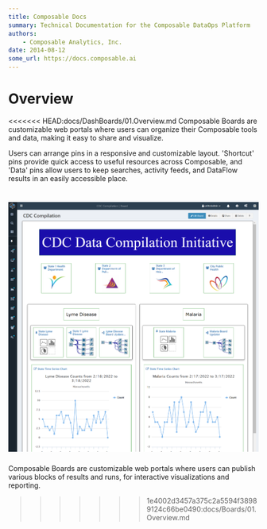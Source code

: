 ```yaml
---
title: Composable Docs
summary: Technical Documentation for the Composable DataOps Platform
authors:
    - Composable Analytics, Inc.
date: 2014-08-12
some_url: https://docs.composable.ai
---
```


# Overview

<<<<<<< HEAD:docs/DashBoards/01.Overview.md
Composable Boards are customizable web portals where users can organize their Composable tools and data, making it easy to share and visualize.

Users can arrange pins in a responsive and customizable layout. 'Shortcut' pins provide quick access to useful resources across Composable, and 'Data' pins allow users to keep searches, activity feeds, and DataFlow results in an easily accessible place.


![!Sidebar Details Menu](img/CDC_Initiative_Board.png)
=======
Composable Boards are customizable web portals where users can publish various blocks of results and runs, for interactive visualizations and reporting.
>>>>>>> 1e4002d3457a375c2a5594f38989124c66be0490:docs/Boards/01.Overview.md
